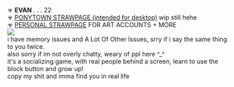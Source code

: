 ☣ **EVAN** . . .  22 <br/>
☣ [PONYTOWN STRAWPAGE (intended for desktop)](https://bugdog.straw.page) wip still hehe
<br/>
☣ [PERSONAL STRAWPAGE](https://w0lf.straw.page) FOR ART ACCOUNTS + MORE  <br/> 
<img src="https://gifcity.carrd.co/assets/images/gallery39/59e6c9a7.gif?v=47652796">
</a>
<br/>
i have memory issues and A Lot Of Other Issues, srry if i say the same thing to you twice. <br/> also sorry if im not overly chatty, weary of ppl here ^_^
<br/>
it's a socializing game, with real people behind a screen, learn to use the block button and grow up! <br/>
copy my shit and imma find you in real life

